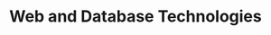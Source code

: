 ---
title: Web and Database Technologies
seq: 3
icon: server
categories:
  - Category: Web Development Frameworks and Technologies
    Description: Proficiency in Java web frameworks, designing and consuming
      RESTful APIs, and working with microservices architectures.
  - Category: Databases and ORM
    Description: Understanding of relational databases, NoSQL databases, and
      ORM frameworks.
---
